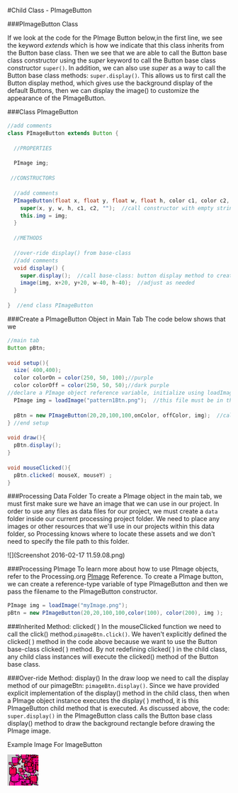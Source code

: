 #Child Class - PImageButton

###PImageButton Class

If we look at the code for the PImage Button below,in the first line, we see the keyword *extends* which is how we indicate that this class inherits from the Button base class. Then  we see that we are able to call the Button base class constructor using the *super* keyword to call the Button base class constructor ``super()``.  In addition, we can also use  *super* as a way to call the Button base class methods: ``super.display()``.  This allows us to first call the Button display method, which gives use the background display of the default Buttons, then we can display the image() to customize the appearance of the PImageButton.  

###Class PImageButton

```java
//add comments
class PImageButton extends Button {

  //PROPERTIES

  PImage img;
 
 //CONSTRUCTORS

  //add comments
  PImageButton(float x, float y, float w, float h, color c1, color c2, PImage img) {
    super(x, y, w, h, c1, c2, "");  //call constructor with empty string for label
    this.img = img;
  }

  //METHODS

  //over-ride display() from base-class
  //add comments
  void display() {
    super.display();  //call base-class: button display method to create background button
    image(img, x+20, y+20, w-40, h-40);  //adjust as needed
  }

}  //end class PImageButton
```
###Create a PImageButton Object in Main Tab
The code below shows that we 
```java
//main tab
Button pBtn;

void setup(){
  size( 400,400);
  color colorOn = color(250, 50, 100);//purple
  color colorOff = color(250, 50, 50);//dark purple
//declare a PImage object reference variable, initialize using loadImage()
  PImage img = loadImage("pattern1Btn.png");  //this file must be in the project data folder

  pBtn = new PImageButton(20,20,100,100,onColor, offColor, img);  //call PImageButton constructor
} //end setup

void draw(){
  pBtn.display();
}

void mouseClicked(){
  pBtn.clicked( mouseX, mouseY) ;
}

```
###Processing Data Folder
To create a PImage object in the main tab, we must first make sure we have an image that we can use in our project.  In order to use any files as data files for our project, we must create a `data` folder inside our current processing project folder. We need to place any images or other resources that we'll use in our projects within this data folder, so Processing knows where to locate these assets and we don't need to specify the file path to this folder. 

![](Screenshot 2016-02-17 11.59.08.png)

###Processing PImage 
To learn more about how to use PImage objects, refer to the Processing.org [PImage](https://processing.org/reference/PImage.html) Reference. To create a PImage button, we can create a reference-type variable of type PImageButton and then we pass the filename to the PImageButton constructor.
 


```java
PImage img = loadImage("myImage.png");
pBtn = new PImageButton(20,20,100,100,color(100), color(200), img );
```


###Inherited Method: clicked( ) 
 In the mouseClicked function we need to call the click() method.``pimageBtn.click()``.  We haven't explicitly defined the clicked( ) method in the code above because we want to use the Button base-class clicked( ) method. By not redefining clicked( ) in the child class, any child class instances will execute the clicked() method of the Button base class.

###Over-ride Method: display()
In the draw loop we need to call the display method of our pimageBtn:
``pimageBtn.display()``. Since we have provided explicit implementation of the display() method in the child class, then when a PImage object instance executes the display( ) method, it is this PImageButton child method that is executed.  As discussed above, the code: ``super.display()`` in the PImageButton class calls the Button base class display() method to draw the background rectangle before drawing the PImage image.

Example Image For ImageButton

![](pattern1Btn.png)

